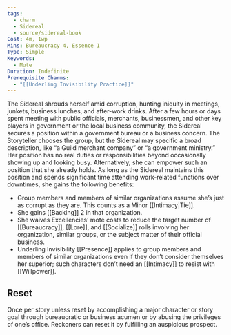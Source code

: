 ```yaml
---
tags:
  - charm
  - Sidereal
  - source/sidereal-book
Cost: 4m, 1wp
Mins: Bureaucracy 4, Essence 1
Type: Simple
Keywords:
  - Mute
Duration: Indefinite
Prerequisite Charms:
  - "[[Underling Invisibility Practice]]"
---
```

The Sidereal shrouds herself amid corruption, hunting iniquity in meetings, junkets, business lunches, and after-work drinks. After a few hours or days spent meeting with public officials, merchants, businessmen, and other key players in government or the local business community, the Sidereal secures a position within a government bureau or a business concern. The Storyteller chooses the group, but the Sidereal may specific a broad description, like “a Guild merchant company” or “a government ministry.” Her position has no real duties or responsibilities beyond occasionally showing up and looking busy. Alternatively, she can empower such an position that she already holds. As long as the Sidereal maintains this position and spends significant time attending work-related functions over downtimes, she gains the following benefits: 
-  Group members and members of similar organizations assume she’s just as corrupt as they are. This counts as a Minor [[Intimacy|Tie]]. 
-  She gains [[Backing]] 2 in that organization. 
-  She waives Excellencies’ mote costs to reduce the target number of [[Bureaucracy]], [[Lore]], and [[Socialize]] rolls involving her organization, similar groups, or the subject matter of their official business. 
-  Underling Invisibility [[Presence]] applies to group members and members of similar organizations even if they don’t consider themselves her superior; such characters don’t need an [[Intimacy]] to resist with [[Willpower]]. 
## Reset
Once per story unless reset by accomplishing a major character or story goal through bureaucratic or business acumen or by abusing the privileges of one’s office. Reckoners can reset it by fulfilling an auspicious prospect.